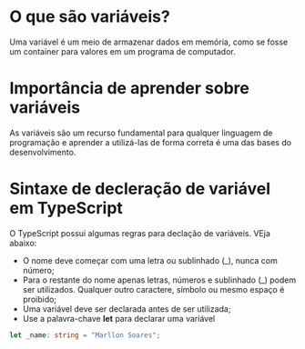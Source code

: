 # O que são variáveis?
Uma variável é um meio de armazenar dados em memória, como se fosse um container para valores em um programa de computador.

# Importância de aprender sobre variáveis
As variáveis são um recurso fundamental para qualquer linguagem de programação e aprender a utilizá-las de forma correta é uma das bases do desenvolvimento.

# Sintaxe de decleração de variável em TypeScript
O TypeScript possui algumas regras para declação de variáveis. VEja abaixo:

- O nome deve começar com uma letra ou sublinhado (_), nunca com número;
- Para o restante do nome apenas letras, números e sublinhado (_) podem ser utilizados. Qualquer outro caractere, símbolo ou mesmo espaço é proibido;
- Uma variável deve ser declarada antes de ser utilizada;
- Use a palavra-chave <strong>let</strong> para declarar uma variável

~~~typescript
let _name: string = "Marllon Soares";
~~~

